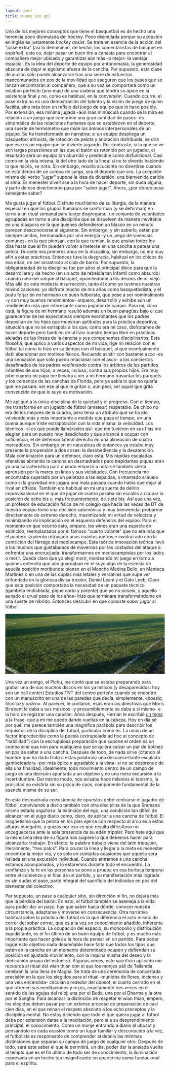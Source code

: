 ```yaml
---
layout: post
title: nueve sin gol
---
```


Uno de los mejores conceptos que tiene el básquetbol es de hecho una herencia poco disimulada del hóckey. Poco disimulada porque su acepción en inglés es justamente *hockey assist*. Se trata en esencia de la acción del "pase extra" (así lo denominan, de hecho, los comentaristas de básquet en español), esto es, dejar pasar un buen tiro a canasta para encontrar al compañero mejor ubicado y garantizar aún más -o mejor- la ventaja espacial. Es la idea del deporte de equipo por antonomasia, la generosidad absoluta de dejar el egoísmo afuera de la cancha. Por supuesto, esta clase de acción sólo puede alcanzarse tras una serie de esfuerzos mancomunados en pos de la movilidad que aseguren que los pases que se lanzan encontrarán al compañero, que a su vez se comportará como un eslabón perfecto (uno más) de una cadena que tendrá su ápice en la asistencia final y no, como es habitual, en la conversión. Cuando ocurre, el pase extra no es una demostración del talento y la visión de juego de quien facilita, sino más bien un reflejo del juego de equipo que lo hace posible. Por extensión, esa mínima jugada -aún más minúscula cuando se la mira en relación a un juego que comprime una gran cantidad de pases- es sintomática de las relaciones humanas que se establecen en el deporte, una suerte de termómetro que mide los ánimos interpersonales de un equipo. Se ha transformado en narrativa: si un equipo despliega un básquetbol altruista, de rotación de pelota y anotación distribuida, se dirá que ese es un equipo que se divierte jugando. Por contraste, si lo que se ve son largas posesiones en las que el balón es retenido por un jugador, el resultado será un equipo tan aburrido y predecible como disfuncional. Casi como en la vida misma, la del otro lado de la línea: si no te divertís haciendo lo que hacés, se nota. Sin embargo, resulta acuciante no divertirse cuando se está dentro de un campo de juego, sea el deporte que sea. La acepción misma del verbo "jugar" supone la idea de diversión, una bienvenida caricia al alma. Es menester divertirse a la hora de hacer deporte, sin duda alguna, y parte de ese divertimento pasa por "saber jugar". Ahora, ¿por dónde pasa semejante saber?

Me gusta jugar al fútbol. Disfruto muchísimo de su liturgia, de la manera especial en que los grupos humanos se conforman (y se deforman) en torno a un ritual semanal para luego disgregarse, un conjunto de voluntades agrupadas en torno a una disciplina que se disuelven de manera inevitable en una diáspora en la que quienes defendieron un blasón en un minuto parecen desconocerse al siguiente. Sin embargo, y sin saberlo, están por siempre unidos, hermanados por una energía -y un juego de vivencias comunes- en la que piensan, con la que rumian, la que ansían todos los días hasta que al fin pueden volver a meterse en una cancha a patear una pelota. Durante mis primeros años en la disciplina, sin embargo, no era muy afín a estas prácticas. Entonces tuve la desgracia, habitual en los chicos de esa edad, de ser arrastrado al club de barrio. Por supuesto, la obligatoriedad de la disciplina fue por años el principal óbice para que la desarrollara y de hecho (en un acto de rebeldía tan infantil como absurdo) cuando niño me volqué al básquet, oponiéndome a los deseos de mi viejo. Más allá de esta modesta insurrección, tanto él como yo tuvimos nuestras reivindicaciones: yo disfruté mucho de mis años como basquetbolista, y él pudo forjar en mi hermano un buen futbolista, que pese a ser nominalmente -y con muy buenos rendimientos- arquero, desarrolló y exhibe aún un rendimiento más que interesante como jugador de campo. Para mí, claro está, la figura de mi hermano resultó además un buen paragüas bajo el que guarecerme de las expectativas siempre exorbitantes que los padres depositan en los hijos que muestran aptitudes para la práctica deportiva; situación que no se extrapola a los que, como era mi caso, disfrutamos de hacer deporte pero también de utilizar nuestro tiempo libre en prácticas alejadas de las líneas de la cancha y sus componentes disciplinarios. Esta filosofía, que aplico a varios aspectos de mi vida, rige mi relación con el fútbol tal como lo hizo en su tiempo con el básquet, al que eventualmente debí abandonar por motivos físicos. Recuerdo asistir con bastante asco -es una sensación que sólo puedo relacionar con el asco- a los conciertos desafinados de los padres vociferando contra los árbitros de los partidos infantiles de sus hijos; a veces, incluso, contra sus propios hijos. Era muy pibe cuando mi papá me llevaba a ver a mi hermano trasuntar los parquets y los cementos de las canchas de Florida, pero ya sabía lo que no quería que me pasara: ser ese al que le gritan o, aún peor, ser aquel que grita convencido de que lo suyo es motivación.

Me apliqué a la única disciplina de la quietud y el progreso. Con el tiempo, me transformé en un jugador de fútbol (amateur) respetable. De chico no era de los mejores de la cuadra, pero tenía un atributo que se ha ido volviendo más y más importante a medida que pasa el tiempo, en una buena aunque triste extrapolación con la vida misma: la velocidad. Los técnicos -si es que puede llamárseles así- que me tuvieron en sus filas me elegían para un puesto muy desdichado y que alcancé a ocupar con suficiencia, el de defensor lateral derecho en una alineación de cuatro marcadores. Sin embargo en mi naturaleza de entonces ya estaba muy presente la propensión a dos cosas: la desobediencia y la desatención. Mala combinación para un defensor, claro está. Mis rápidas escaladas ofensivas abriendo la cancha en desmadrados pero trepidantes piques eran ya una característica para cuando empezó a notarse también cierta aprensión por la marca en línea y sus vicisitudes. Con frecuencia me encontraba superado por un pelotazo a las espaldas, o imantado al suelo como si la gravedad me jugara una mala pasada cuando había que dejar al rival en offside. También era habitual en mí una suerte de delirio improvisacional en el que de jugar de cuatro pasaba sin escalas a ocupar la posición de ocho bis o, más frecuentemente, de siete bis. Así que una vez, un profesor de educación física de mi colegio que hacía las veces de DT de nuestro equipo tomó una decisión salomónica y muy bienvenida: probarme directamente de extremo derecho, maximizando mi virtud de velocista y minimizando mi implicación en el esquema defensivo del equipo. Para el momento en que ocurrió esto, empero, los wines eran una especie en extinción, reemplazados por el famoso "cuarto volante" que no era más que el puntero izquierdo retrasado unos cuantos metros e involucrado con la contrición del fárrago del mediocampo. Esta teórica innovación teórica llevó a los muchos que gustábamos de movernos por los costados del ataque a enfrentar una encrucijada: transformarnos en mediocampistas por los lados o morir. Queda claro que yo elegí morir, moldeando mi juego en torno a quienes entendía que aún guardaban en el suyo algo de la esencia de aquella posición moribunda: pienso en el Mencho Medina Bello, en Manteca Martínez o en una de las duplas más letales y versátiles que supe ver enfundada en la gloriosa divisa tricolor, Daniel Leani y el Gato Leeb. Claro que esta posición comportaba la necesidad de un paquete técnico (gambeta endiablada, pique corto y potente) que yo no poseía, y aquello -aunado al cruel paso de los años- hizo que terminara transformándome en una suerte de híbrido. Entonces descubrí en qué consiste *saber jugar* al fútbol.

![alt text](https://raw.githubusercontent.com/irigoin/irigoin.github.io/master/images/cancha.jpg "Verde no-césped")

Una vez un amigo, el Pichu, me contó que se estaba preparando para grabar uno de sus muchos discos en los ya míticos (y desaparecidos: hoy son un call center) Estudios TNT del centro porteño cuando se encontró con un manuscrito en una de las paredes que decía, simplemente, *«poesía, técnica y orden»*. Al parecer, le contaron, esas eran las directivas que Moris Birabent le daba a sus músicos -y presumiblemente se daba a sí mismo- a la hora de registrar una canción. Años después, Hernán le escribió [un tema](http://compasma.bandcamp.com/track/poes-a-t-cnica-y-orden) a la frase, que a mí me quedó dando vueltas en la cabeza. Hoy en día sé por qué: me parece también una magnífica parábola para describir los requisitos de la disciplina del fútbol, particular como es. La unión de un factor impredecible como la poesía (extrapolada ad hoc al concepto de "habilidad") con la escrupulosa preparación que supone el orden es un combo sine qua non para cualquiera que se quiera calzar un par de botines en pos de saltar a una cancha. Después de todo, de nada sirve (citando al hombre que ha dado fruto a estas palabras) una desconcertante escalada gambeteadora -por más épica y agradable a la vista- si no se desprende de ella una finalidad; idealmente, todo movimiento dentro de un campo de juego es una decisión apuntada a un objetivo y no una mera excursión a la incertidumbre. Del mismo modo, nos avisaba hace milenios el taoísmo, la prolijidad no existiría sin su pizca de caos, componente fundamental de la esencia misma de su ser.

En esta desmadrada coexistencia de opuestos debe centrarse el jugador de fútbol, conviviendo a diario también con otra disciplina de la que Sramana mismo estaría orgulloso: la extinción del ego, una condición tan difícil de alcanzar en el yugo diario como, claro, de aplicar a una cancha de fútbol. El magnetismo que la pelota en los pies ejerce con respecto al arco es a estas alturas innegable, y quizás por eso es que resulta dificultoso no enceguecerse ante la sola presencia de su edén tripolar. Pero hete aquí que la mismísima idea de su figura nos sugiere lo que debemos hacer para alcanzarla: trabajar. En efecto, la palabra trabajo viene del latín *tripalium*, literalmente, "tres palos". Para cruzar la línea y llegar a la meta es menester encontrar la mejor vía, y es sólo en contadas ocasiones que aquella será hallada en una excursión individual. Cuando entramos a una cancha estamos acompañados, y lo estaremos durante todo el encuentro. La confianza y la fe en las personas se pone a prueba en esa burbuja temporal entre el comienzo y el final de un partido, y su manifestación más lograda es sin dudas el pase, parte integral del sacrificio del individuo en pos del bienestar del colectivo.

Por supuesto, un pase a cualquier sitio, sin dirección ni fin, no dejará más que la pérdida del balón. En esto, el fútbol también se asemeja a la vida: para poder dar un paso, hay que saber hacia dónde, conocer nuestra circunstancia, adaptarse y moverse en consecuencia. Otra narrativa habitual sobre la práctica del fútbol es la que diferencia el acto mismo de correr del *saber correr*, que es a la vez un conocimiento añadido, inherente a la propia práctica. La ocupación del espacio, su monopolio y distribución equidistante, es el fin último de un buen equipo de fútbol, y es mucho más importante que hacer goles a la hora de pensar en un partido. Para poder lograr este objetivo nada desdeñable hace falta que todos los tipos que estén en la cancha en un momento determinado ocupen y defiendan su posición en ajustado movimiento, con la inquina misma del deseo y la dedicación propia del esfuerzo. Algunas veces, este sacrificio aplicado me recuerda al ritual del wian thian con el que los monjes pāli de Tailandia celebran la luna llena de Magha. Se trata de una ceremonia de concertada precisión en la que los elegidos para el ritual -munidos de flores, incienso y una vela encendida- circulan alrededor del ubosot, el cuarto cerrado en el que ofrecen sus meditaciones y rezos, exactamente tres veces en el sentido de las agujas del reloj: una por el Buda, una por el Dharma y la otra por el Sangha. Para alcanzar la distinción de respetar el wian thian, empero, los elegidos deben pasar por un extenso proceso de preparación de casi cien días, en el que reinan el respeto absoluto a los ocho preceptos y la disciplina mental. No estoy diciendo que todo el que quiera jugar al fútbol deba por extensión darse a la meditación, pero sí a su desprendimiento principal, el conocimiento. Como un monje entrando a diario al ubosot y pensándolo en cada ocasión como un lugar familiar y desconocido a la vez, el futbolista es responsable de comprender al detalle las mínimas distinciones que separan *su* campo de juego de cualquier otro. Después de todo, será este saber el que le permitirá, un día, poder dar la ansiada vuelta al templo que es el fin último de todo ser de conocimiento, la iluminación expresada en un hecho tan insignificante en apariencia como fundacional para el espíritu.

